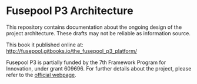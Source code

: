 # Fusepool P3 Architecture

This repository contains documentation about the ongoing design of the project architecture.
These drafts may not be reliable as information source.

This book it published  online at: http://fusepool.gitbooks.io/the_fusepool_p3_platform/

Fusepool P3 is partially funded by the 7th Framework Program for Innovation, under grant 609696.
For further details about the project, please refer to the [official webpage](http://www.fusepool.eu/p3).

